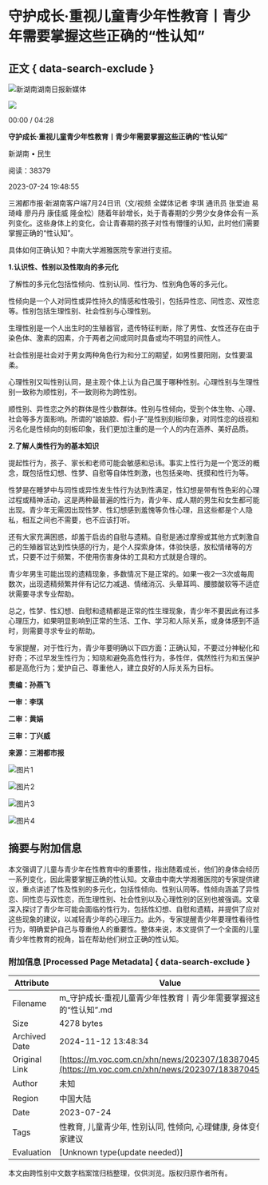 # 守护成长·重视儿童青少年性教育丨青少年需要掌握这些正确的“性认知”

## 正文 { data-search-exclude }


![新湖南](/assets/portal/images/xhn-logo.png)湖南日报新媒体

![](https://vod-benshipin-xhncloud.voc.com.cn/2023/07/24/20230724194016995515.jpg)

00:00 / 04:28

**守护成长·重视儿童青少年性教育丨青少年需要掌握这些正确的“性认知”**

新湖南 • 民生

阅读：38379

2023-07-24 19:48:55

三湘都市报·新湖南客户端7月24日讯（文/视频 全媒体记者 李琪 通讯员 张爱迪 易琦峰 廖丹丹 康佳威 隆金松）随着年龄增长，处于青春期的少男少女身体会有一系列变化。这些身体上的变化，会让青春期的孩子对性有懵懂的认知，此时他们需要掌握正确的“性认知”。

具体如何正确认知？中南大学湘雅医院专家进行支招。

**1.认识性、性别以及性取向的多元化**

了解性的多元化包括性倾向、性别认同、性行为、性别角色等的多元化。

性倾向是一个人对同性或异性持久的情感和性吸引，包括异性恋、同性恋、双性恋等。性别包括生理性别、社会性别与心理性别。

生理性别是一个人出生时的生殖器官，遗传特征判断，除了男性、女性还存在由于染色体、激素的因素，介于两者之间或同时具备或均不明显的间性人。

社会性别是社会对于男女两种角色行为和分工的期望，如男性要阳刚，女性要温柔。

心理性别又叫性别认同，是主观个体上认为自己属于哪种性别。心理性别与生理性别一致称为顺性别，不一致则称为跨性别。

顺性别、异性恋之外的群体是性少数群体。性别与性倾向，受到个体生物、心理、社会等多方面影响。所谓的“娘娘腔、假小子”是性别刻板印象，对同性恋的歧视和污名化是性倾向的刻板印象，我们更加注重的是一个人的内在涵养、美好品质。

**2.了解人类性行为的基本知识**

提起性行为，孩子、家长和老师可能会敏感和忌讳。事实上性行为是一个宽泛的概念，既包括性幻想、性梦、自慰等自体性刺激，也包括亲吻、抚摸和性行为等。

性梦是在睡梦中与同性或异性发生性行为达到性满足，性幻想是带有性色彩的心理过程或精神活动，这是两种最普遍的性行为，青少年、成人期的男生和女生都可能出现。青少年无需因出现性梦、性幻想感到羞愧等负性心理，且这些都是个人隐私，相互之间也不需要，也不应该打听。

还有大家充满困惑，却羞于启齿的自慰与遗精。自慰是通过摩擦或其他方式刺激自己的生殖器官达到性快感的行为，是个人探索身体，体验快感，放松情绪等的方式，只要不过于频繁，不使用伤害身体的工具和方式就是合理的。

青少年男生可能出现的遗精现象，多数情况下是正常的。如果一夜2—3次或每周数次，出现遗精频繁并伴有记忆力减退、情绪消沉、头晕耳鸣、腰膝酸软等不适症状需要寻求专业帮助。

总之，性梦、性幻想、自慰和遗精都是正常的性生理现象，青少年不要因此有过多心理压力，如果明显影响到正常的生活、工作、学习和人际关系，或身体感到不适时，则需要寻求专业的帮助。

专家提醒，对于性行为，青少年要明确以下四方面：正确认知，不要过分神秘化和好奇；不过早发生性行为；知晓和避免高危性行为，多性伴，偶然性行为和五保护都是高危行为；爱护自己、尊重他人，建立良好的人际关系为目标。

**责编：孙燕飞**

**一审：李琪**

**二审：黄娟**

**三审：丁兴威**

**来源：三湘都市报**

![图片1](https://img2.voc.com.cn/2024/10/24/3238b0521b448bcf8784aa6a4c97810fd7b3048c1729729339.png)

![图片2](https://img2.voc.com.cn/2024/04/14/5191c1d5cf568d5325fea6d61185a9eaf5e6319a1713078751.jpeg)

![图片3](https://img2.voc.com.cn/2023/12/08/d7ed56ee765ba1627949113a7a8f8d5dc38dd7ea1702035785.jpg)

![图片4](https://img2.voc.com.cn/2022/08/05/52042acc04436d171b68454658033837fa325e901659689895.jpg)

## 摘要与附加信息

<!-- tcd_abstract -->
本文强调了儿童与青少年在性教育中的重要性，指出随着成长，他们的身体会经历一系列变化，因此需要掌握正确的性认知。文章由中南大学湘雅医院的专家提供建议，重点讲述了性及性别的多元化，包括性倾向、性别认同等。性倾向涵盖了异性恋、同性恋与双性恋，而生理性别、社会性别以及心理性别的区别也被强调。文章深入探讨了青少年可能会面临的性行为，包括性幻想、自慰和遗精，并提供了应对这些现象的建议，以减轻青少年的心理压力。此外，专家提醒青少年要理性看待性行为，明确爱护自己与尊重他人的重要性。整体来说，本文提供了一个全面的儿童青少年性教育的视角，旨在帮助他们树立正确的性认知。
<!-- tcd_abstract_end -->

### 附加信息 [Processed Page Metadata] { data-search-exclude }

| Attribute       | Value                                  |
|-----------------|----------------------------------------|
| Filename        | m_守护成长·重视儿童青少年性教育丨青少年需要掌握这些正确的“性认知”.md                             |
| Size            | 4278 bytes                           |
| Archived Date   | 2024-11-12 13:48:34                             |
| Original Link   | [https://m.voc.com.cn/xhn/news/202307/18387045.html](https://m.voc.com.cn/xhn/news/202307/18387045.html)                       |
| Author          | 未知                               |
| Region          | 中国大陆                               |
| Date            | 2023-07-24                                 |
| Tags            | 性教育, 儿童青少年, 性别认同, 性倾向, 心理健康, 身体变化, 专家建议                                 |
| Evaluation            | [Unknown type(update needed)]                                 |
<!-- tcd_table_end -->

本文由跨性别中文数字档案馆归档整理，仅供浏览。版权归原作者所有。
